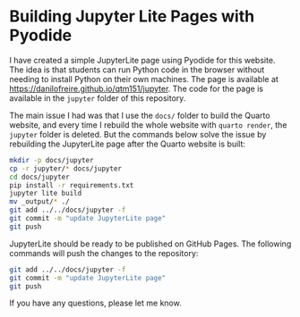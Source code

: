 # Building Jupyter Lite Pages with Pyodide

I have created a simple JupyterLite page using Pyodide for this website. The
idea is that students can run Python code in the browser without needing to
install Python on their own machines. The page is available at
<https://danilofreire.github.io/qtm151/jupyter>. The code for the page is
available in the `jupyter` folder of this repository.

The main issue I had was that I use the `docs/` folder to build the Quarto
website, and every time I rebuild the whole website with `quarto render`, the
`jupyter` folder is deleted. But the commands below solve the issue by
rebuilding the JupyterLite page after the Quarto website is built:

```bash
mkdir -p docs/jupyter 
cp -r jupyter/* docs/jupyter
cd docs/jupyter
pip install -r requirements.txt
jupyter lite build
mv _output/* ./
git add ../../docs/jupyter -f
git commit -m "update JupyterLite page"
git push
```

JupyterLite should be ready to be published on GitHub Pages. The
following commands will push the changes to the repository:

```bash
git add ../../docs/jupyter -f
git commit -m "update JupyterLite page"
git push
```

If you have any questions, please let me know.
